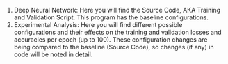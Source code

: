 1. Deep Neural Network: Here you will find the Source Code, AKA Training and Validation Script. This program has the baseline configurations.
2. Experimental Analysis: Here you will find different possible configurations and their effects on the training and validation losses and accuracies per epoch (up to 100).
   These configuration changes are being compared to the baseline (Source Code), so changes (if any) in code will be noted in detail.
